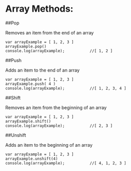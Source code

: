Array Methods:
=============

##Pop

  Removes an item from the end of an array

  ```
  var arrayExample = [ 1, 2, 3 ]
  arrayExample.pop()
  console.log(arrayExample);           //[ 1, 2 ]
  ```


##Push

  Adds an item to the end of an array

  ```
  var arrayExample = [ 1, 2, 3 ]
  arrayExample.push( 4 )
  console.log(arrayExample);           //[ 1, 2, 3, 4 ]
  ```

##Shift

   Removes an item from the beginning of an array

  ```
  var arrayExample = [ 1, 2, 3 ]
  arrayExample.shift()
  console.log(arrayExample);           //[ 2, 3 ]
  ```

##Unshift

   Adds an item to the beginning of an array

  ```
  var arrayExample = [ 1, 2, 3 ]
  arrayExample.unshift(4)
  console.log(arrayExample);           //[ 4, 1, 2, 3 ]
  ```
